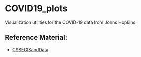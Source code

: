 # COVID19_plots
Visualization utilities for the COVID-19 data from Johns Hopkins.


## Reference Material:
* [CSSEGISandData](https://github.com/CSSEGISandData/COVID-19/tree/master/csse_covid_19_data)
